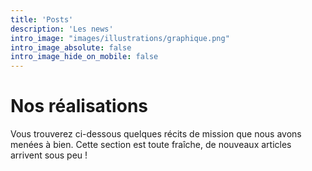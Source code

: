```yaml
---
title: 'Posts'
description: 'Les news'
intro_image: "images/illustrations/graphique.png"
intro_image_absolute: false
intro_image_hide_on_mobile: false
---
```


# Nos réalisations

Vous trouverez ci-dessous quelques récits de mission que nous avons menées à bien. 
Cette section est toute fraîche, de nouveaux articles arrivent sous peu !